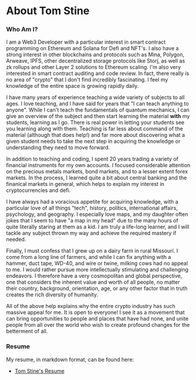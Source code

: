# About Tom Stine

### Who Am I?

I am a Web3 Developer with a particular interest in smart contract programming on Ethereum and Solana for Defi and NFT's. I also have a strong interest in other blockchains and protocols such as Mina, Polygon, Arweave, IPFS, other decentralized storage protocols like Storj, as well as zk rollups and other Layer 2 solutions to Ethereum scaling. I'm also very interested in smart contract auditing and code review. In fact, there really is no area of "crypto" that I don't find incredibly fascinating. I feel my knowledge of the entire space is growing rapidly daily.

I have many years of experience teaching a wide variety of subjects to all ages. I love teaching, and I have said for years that "I can teach anything to anyone". While I can't teach the fundamentals of quantum mechanics, I can give an overview of the subject and then start learning the material **with** my students, learning as I go. There is real power in letting your students see you learning along with them. Teaching is far less about command of the material (although that does help!) and far more about discovering what a given student needs to take the next step in acquiring the knowledge or understanding they need to move forward.

In addition to teaching and coding, I spent 20 years trading a variety of financial instruments for my own accounts. I focused considerable attention on the precious metals markets, bond markets, and to a lesser extent forex markets. In the process, I learned quite a bit about central banking and the finanical markets in general, which helps to explain my interest in cryptocurrencies and defi.

I have always had a voracious appetite for acquiring knowledge, with a particular love of all things "tech", history, politics, international affairs, psychology, and geography. I especially love maps, and my daughter often jokes that I seem to have "a map in my head" due to the many hours of quite literally staring at them as a kid. I am truly a life-long learner, and I will tackle any subject thrown my way and achieve the required mastery if needed.

Finally, I must confess that I grew up on a dairy farm in rural Missouri. I come from a long line of farmers, and while I can fix anything with a hammer, duct tape, WD-40, and wire or twine, milking cows had no appeal to me. I would rather pursue more intellectually stimulating and challenging endeavors. I therefore have a very cosmopolitan and global perspective, one that considers the inherent value and worth of all people, no matter their country, background, orientation, age, or any other factor that in truth creates the rich diversity of humanity. 

All of the above help explains why the entire crypto industry has such massive appeal for me. It is open to everyone! I see it as a movement that can bring opportunities to people and places that have had none, and unite people from all over the world who wish to create profound changes for the betterment of all. 

### Resume

My resume, in markdown format, can be found here:
- [Tom Stine's Resume](https://github.com/13zebras/about-tom/blob/main/tom-stine-resume.md)
